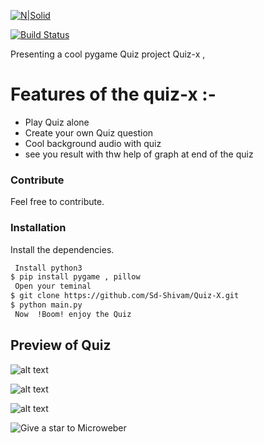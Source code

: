 [![N|Solid](https://www.pygame.org/docs/pygame_logo.gif)](https://nodesource.com/products/nsolid)

[![Build Status](https://travis-ci.org/joemccann/dillinger.svg?branch=master)](https://travis-ci.org/joemccann/dillinger)

Presenting a cool pygame Quiz project Quiz-x ,

# Features of the quiz-x :-

  - Play Quiz alone
  - Create your own Quiz question
  - Cool background audio with quiz
  - see you result with thw help of graph at end of the quiz

### Contribute

Feel free to contribute.

### Installation
Install the dependencies.

```sh
 Install python3
$ pip install pygame , pillow
 Open your teminal
$ git clone https://github.com/Sd-Shivam/Quiz-X.git
$ python main.py
 Now  !Boom! enjoy the Quiz 
```
## Preview of Quiz
![alt text](https://i.ibb.co/QCr2hnj/C758-AF70-F7-D9-4262-96-BE-33-A0-CDC3-EF16-png.jpg) 


![alt text](https://i.ibb.co/s3SMsVx/724-AB0-E9-43-A8-40-D0-904-C-DFEF5-DAF1-AF2-png.jpg)


![alt text](https://i.ibb.co/JpJNB29/D0936-D45-04-FF-47-AA-9633-293-FCD48-E326-png.jpg)



![Give a star to Microweber](https://microweber.com/cdn/2019_version/Star-Microweber.gif "")
